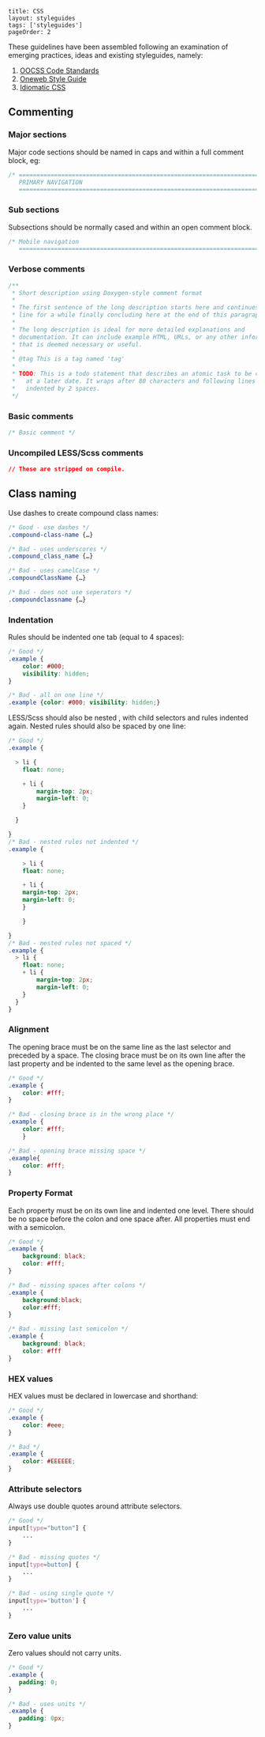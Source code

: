```
title: CSS
layout: styleguides
tags: ['styleguides']
pageOrder: 2
```

These guidelines have been assembled following an examination of emerging practices, ideas and existing styleguides, namely:

1. [OOCSS Code Standards](https://github.com/stubbornella/oocss-code-standards)
2. [Oneweb Style Guide](https://github.com/nternetinspired/OneWeb/blob/master/STYLEGUIDE.md)
3. [Idiomatic CSS](https://github.com/necolas/idiomatic-css)


## Commenting

### Major sections
Major code sections should be named in caps and within a full comment block, eg:
```css
/* ==========================================================================
   PRIMARY NAVIGATION
   ========================================================================== */
```

### Sub sections
Subsections should be normally cased and within an open comment block.
```css
/* Mobile navigation
   ========================================================================== */
```

### Verbose comments
```css
/**
 * Short description using Doxygen-style comment format
 *
 * The first sentence of the long description starts here and continues on this
 * line for a while finally concluding here at the end of this paragraph.
 *
 * The long description is ideal for more detailed explanations and
 * documentation. It can include example HTML, URLs, or any other information
 * that is deemed necessary or useful.
 *
 * @tag This is a tag named 'tag'
 *
 * TODO: This is a todo statement that describes an atomic task to be completed
 *   at a later date. It wraps after 80 characters and following lines are
 *   indented by 2 spaces.
 */
 ```

### Basic comments
```css
/* Basic comment */
```

### Uncompiled LESS/Scss comments
```css
// These are stripped on compile.
```

## Class naming
Use dashes to create compound class names:

```css
/* Good - use dashes */
.compound-class-name {…}

/* Bad - uses underscores */
.compound_class_name {…}

/* Bad - uses camelCase */
.compoundClassName {…}

/* Bad - does not use seperators */
.compoundclassname {…}
```

### Indentation
Rules should be indented one tab (equal to 4 spaces):

```css
/* Good */
.example {
	color: #000;
	visibility: hidden;
}

/* Bad - all on one line */
.example {color: #000; visibility: hidden;}
```

LESS/Scss should also be nested , with child selectors and rules indented again. Nested rules should also be spaced by one line:

```css
/* Good */
.example {

  > li {
    float: none;

	+ li {
		margin-top: 2px;
		margin-left: 0;
	}

  }

}
/* Bad - nested rules not indented */
.example {

	> li {
	float: none;

	+ li {
	margin-top: 2px;
	margin-left: 0;
	}

	}

}
/* Bad - nested rules not spaced */
.example {
  > li {
    float: none;
	+ li {
		margin-top: 2px;
		margin-left: 0;
	}
  }
}
```

### Alignment
The opening brace must be on the same line as the last selector and preceded by a space. The closing brace must be on its own line after the last property and be indented to the same level as the opening brace.

```css
/* Good */
.example {
    color: #fff;
}

/* Bad - closing brace is in the wrong place */
.example {
    color: #fff;
    }

/* Bad - opening brace missing space */
.example{
    color: #fff;
}
```

### Property Format
Each property must be on its own line and indented one level. There should be no space before the colon and one space after. All properties must end with a semicolon.

```css
/* Good */
.example {
    background: black;
    color: #fff;
}

/* Bad - missing spaces after colons */
.example {
    background:black;
    color:#fff;
}

/* Bad - missing last semicolon */
.example {
    background: black;
    color: #fff
}
```

### HEX values
HEX values must be declared in lowercase and shorthand:
```css
/* Good */
.example {
    color: #eee;
}

/* Bad */
.example {
    color: #EEEEEE;
}
```

### Attribute selectors
Always use double quotes around attribute selectors.

```css
/* Good */
input[type="button"] {
    ...
}

/* Bad - missing quotes */
input[type=button] {
    ...
}

/* Bad - using single quote */
input[type='button'] {
    ...
}
```

### Zero value units
Zero values should not carry units.

```css
/* Good */
.example {
   padding: 0;
}

/* Bad - uses units */
.example {
   padding: 0px;
}
```
